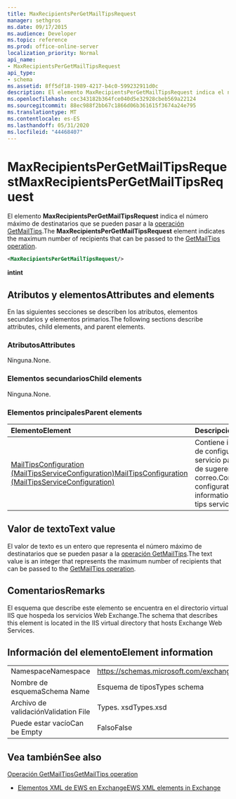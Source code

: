 ```yaml
---
title: MaxRecipientsPerGetMailTipsRequest
manager: sethgros
ms.date: 09/17/2015
ms.audience: Developer
ms.topic: reference
ms.prod: office-online-server
localization_priority: Normal
api_name:
- MaxRecipientsPerGetMailTipsRequest
api_type:
- schema
ms.assetid: 8ff5df18-1989-4217-b4c0-599232911d0c
description: El elemento MaxRecipientsPerGetMailTipsRequest indica el número máximo de destinatarios que se pueden pasar a la operación GetMailTips.
ms.openlocfilehash: cec343182b364fce040d5e32928cbeb569a22124
ms.sourcegitcommit: 88ec988f2bb67c1866d06b361615f3674a24e795
ms.translationtype: MT
ms.contentlocale: es-ES
ms.lasthandoff: 05/31/2020
ms.locfileid: "44468407"
---
```

# <a name="maxrecipientspergetmailtipsrequest"></a><span data-ttu-id="e2469-103">MaxRecipientsPerGetMailTipsRequest</span><span class="sxs-lookup"><span data-stu-id="e2469-103">MaxRecipientsPerGetMailTipsRequest</span></span>

<span data-ttu-id="e2469-104">El elemento **MaxRecipientsPerGetMailTipsRequest** indica el número máximo de destinatarios que se pueden pasar a la [operación GetMailTips](getmailtips-operation.md).</span><span class="sxs-lookup"><span data-stu-id="e2469-104">The **MaxRecipientsPerGetMailTipsRequest** element indicates the maximum number of recipients that can be passed to the [GetMailTips operation](getmailtips-operation.md).</span></span>
  
```XML
<MaxRecipientsPerGetMailTipsRequest/>
```

 <span data-ttu-id="e2469-105">**int**</span><span class="sxs-lookup"><span data-stu-id="e2469-105">**int**</span></span>
## <a name="attributes-and-elements"></a><span data-ttu-id="e2469-106">Atributos y elementos</span><span class="sxs-lookup"><span data-stu-id="e2469-106">Attributes and elements</span></span>

<span data-ttu-id="e2469-107">En las siguientes secciones se describen los atributos, elementos secundarios y elementos primarios.</span><span class="sxs-lookup"><span data-stu-id="e2469-107">The following sections describe attributes, child elements, and parent elements.</span></span>
  
### <a name="attributes"></a><span data-ttu-id="e2469-108">Atributos</span><span class="sxs-lookup"><span data-stu-id="e2469-108">Attributes</span></span>

<span data-ttu-id="e2469-109">Ninguna.</span><span class="sxs-lookup"><span data-stu-id="e2469-109">None.</span></span>
  
### <a name="child-elements"></a><span data-ttu-id="e2469-110">Elementos secundarios</span><span class="sxs-lookup"><span data-stu-id="e2469-110">Child elements</span></span>

<span data-ttu-id="e2469-111">Ninguna.</span><span class="sxs-lookup"><span data-stu-id="e2469-111">None.</span></span>
  
### <a name="parent-elements"></a><span data-ttu-id="e2469-112">Elementos principales</span><span class="sxs-lookup"><span data-stu-id="e2469-112">Parent elements</span></span>

|<span data-ttu-id="e2469-113">**Elemento**</span><span class="sxs-lookup"><span data-stu-id="e2469-113">**Element**</span></span>|<span data-ttu-id="e2469-114">**Descripción**</span><span class="sxs-lookup"><span data-stu-id="e2469-114">**Description**</span></span>|
|:-----|:-----|
|[<span data-ttu-id="e2469-115">MailTipsConfiguration (MailTipsServiceConfiguration)</span><span class="sxs-lookup"><span data-stu-id="e2469-115">MailTipsConfiguration (MailTipsServiceConfiguration)</span></span>](mailtipsconfiguration-mailtipsserviceconfiguration.md) <br/> |<span data-ttu-id="e2469-116">Contiene información de configuración del servicio para el servicio de sugerencias de correo.</span><span class="sxs-lookup"><span data-stu-id="e2469-116">Contains service configuration information for the mail tips service.</span></span>  <br/> |
   
## <a name="text-value"></a><span data-ttu-id="e2469-117">Valor de texto</span><span class="sxs-lookup"><span data-stu-id="e2469-117">Text value</span></span>

<span data-ttu-id="e2469-118">El valor de texto es un entero que representa el número máximo de destinatarios que se pueden pasar a la [operación GetMailTips](getmailtips-operation.md).</span><span class="sxs-lookup"><span data-stu-id="e2469-118">The text value is an integer that represents the maximum number of recipients that can be passed to the [GetMailTips operation](getmailtips-operation.md).</span></span>
  
## <a name="remarks"></a><span data-ttu-id="e2469-119">Comentarios</span><span class="sxs-lookup"><span data-stu-id="e2469-119">Remarks</span></span>

<span data-ttu-id="e2469-120">El esquema que describe este elemento se encuentra en el directorio virtual IIS que hospeda los servicios Web Exchange.</span><span class="sxs-lookup"><span data-stu-id="e2469-120">The schema that describes this element is located in the IIS virtual directory that hosts Exchange Web Services.</span></span>
  
## <a name="element-information"></a><span data-ttu-id="e2469-121">Información del elemento</span><span class="sxs-lookup"><span data-stu-id="e2469-121">Element information</span></span>

|||
|:-----|:-----|
|<span data-ttu-id="e2469-122">Namespace</span><span class="sxs-lookup"><span data-stu-id="e2469-122">Namespace</span></span>  <br/> |https://schemas.microsoft.com/exchange/services/2006/types  <br/> |
|<span data-ttu-id="e2469-123">Nombre de esquema</span><span class="sxs-lookup"><span data-stu-id="e2469-123">Schema Name</span></span>  <br/> |<span data-ttu-id="e2469-124">Esquema de tipos</span><span class="sxs-lookup"><span data-stu-id="e2469-124">Types schema</span></span>  <br/> |
|<span data-ttu-id="e2469-125">Archivo de validación</span><span class="sxs-lookup"><span data-stu-id="e2469-125">Validation File</span></span>  <br/> |<span data-ttu-id="e2469-126">Types. xsd</span><span class="sxs-lookup"><span data-stu-id="e2469-126">Types.xsd</span></span>  <br/> |
|<span data-ttu-id="e2469-127">Puede estar vacío</span><span class="sxs-lookup"><span data-stu-id="e2469-127">Can be Empty</span></span>  <br/> |<span data-ttu-id="e2469-128">Falso</span><span class="sxs-lookup"><span data-stu-id="e2469-128">False</span></span>  <br/> |
   
## <a name="see-also"></a><span data-ttu-id="e2469-129">Vea también</span><span class="sxs-lookup"><span data-stu-id="e2469-129">See also</span></span>



[<span data-ttu-id="e2469-130">Operación GetMailTips</span><span class="sxs-lookup"><span data-stu-id="e2469-130">GetMailTips operation</span></span>](getmailtips-operation.md)


- [<span data-ttu-id="e2469-131">Elementos XML de EWS en Exchange</span><span class="sxs-lookup"><span data-stu-id="e2469-131">EWS XML elements in Exchange</span></span>](ews-xml-elements-in-exchange.md)

